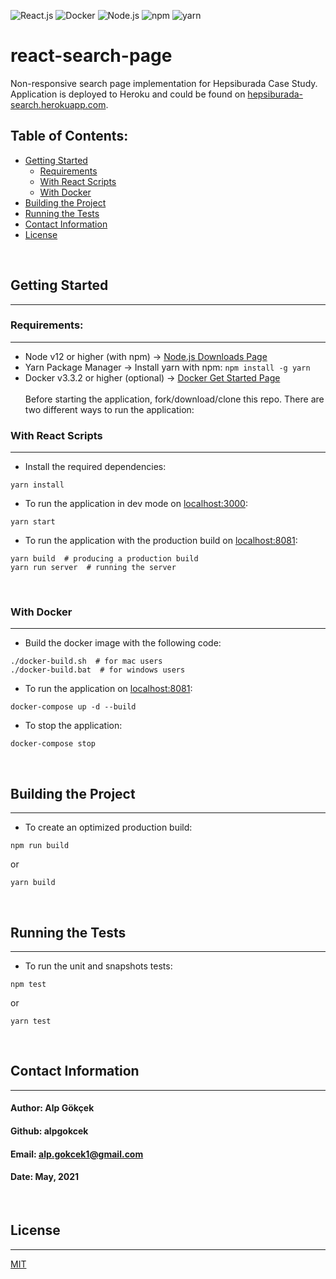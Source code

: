 ![React.js](https://img.shields.io/badge/React.js-17-72147e?style=flat-square&logo=react&logoColor=white)
![Docker](https://img.shields.io/badge/Docker-3.3.2-f21170?style=flat-square&logo=docker&logoColor=white)
![Node.js](https://img.shields.io/badge/Node.js-14.4-fa9905?style=flat-square&logo=node.js&logoColor=white)
![npm](https://img.shields.io/badge/npm-7.6-ff5200?style=flat-square&logo=npm&logoColor=white)
![yarn](https://img.shields.io/badge/yarn-1.22.4-72147e?style=flat-square&logo=yarn&logoColor=white)

# react-search-page

Non-responsive search page implementation for Hepsiburada Case Study. Application is deployed to Heroku and could be found on [hepsiburada-search.herokuapp.com](https://hepsiburada-search.herokuapp.com).

## Table of Contents:

- [Getting Started](#getting-started)
  - [Requirements](#requirements)
  - [With React Scripts](#with-react-scripts)
  - [With Docker](#with-docker)
- [Building the Project](#building-the-project)
- [Running the Tests](#running-the-test)
- [Contact Information](#contact-information)
- [License](#license)

<br/>

## Getting Started

<hr/>

### Requirements:

<hr/>

- Node v12 or higher (with npm) -> [Node.js Downloads Page](https://nodejs.org/en/download)
- Yarn Package Manager -> Install yarn with npm: `npm install -g yarn`
- Docker v3.3.2 or higher (optional) -> [Docker Get Started Page](https://www.docker.com/get-started)
  <br/>
  <br/>
  Before starting the application, fork/download/clone this repo. There are two different ways to run the application:

### With React Scripts

<hr/>

- Install the required dependencies:

```
yarn install
```

- To run the application in dev mode on [localhost:3000](http://localhost:3000):

```
yarn start
```

- To run the application with the production build on [localhost:8081](http://localhost:8081):

```
yarn build  # producing a production build
yarn run server  # running the server
```

<br/>

### With Docker

<hr/>

- Build the docker image with the following code:

```
./docker-build.sh  # for mac users
./docker-build.bat  # for windows users
```

- To run the application on [localhost:8081](http://localhost:8081):

```
docker-compose up -d --build
```

- To stop the application:

```
docker-compose stop
```

<br/>

## Building the Project

<hr/>

- To create an optimized production build:

```
npm run build
```

or

```
yarn build
```

<br/>

## Running the Tests

<hr/>

- To run the unit and snapshots tests:

```
npm test
```

or

```
yarn test
```

<br/>

## Contact Information

<hr/>

#### Author: Alp Gökçek

#### Github: alpgokcek

#### Email: alp.gokcek1@gmail.com

#### Date: May, 2021

<br/>

## License

<hr/>

[MIT](https://choosealicense.com/licenses/mit/)
